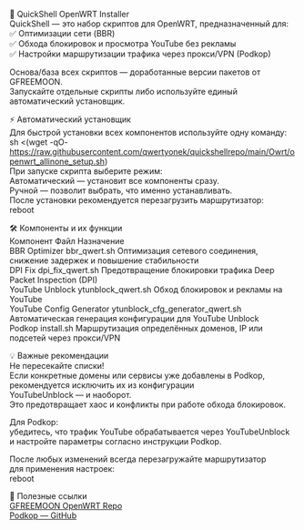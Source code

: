 
🚀 QuickShell OpenWRT Installer  
QuickShell — это набор скриптов для OpenWRT, предназначенный для:  
✅ Оптимизации сети (BBR)  
✅ Обхода блокировок и просмотра YouTube без рекламы  
✅ Настройки маршрутизации трафика через прокси/VPN (Podkop)  
  
Основа/база всех скриптов — доработанные версии пакетов от GFREEMOON.  
Запускайте отдельные скрипты либо используйте единый автоматический установщик.  
  
⚡ Автоматический установщик  
Для быстрой установки всех компонентов используйте одну команду:  
sh <(wget -qO- https://raw.githubusercontent.com/qwertyonek/quickshellrepo/main/Owrt/openwrt_allinone_setup.sh)  
При запуске скрипта выберите режим:  
Автоматический — установит все компоненты сразу.  
Ручной — позволит выбрать, что именно устанавливать.  
После установки рекомендуется перезагрузить маршрутизатор:  
reboot  
  
🛠 Компоненты и их функции  
Компонент	Файл	Назначение  
BBR Optimizer	bbr_qwert.sh	Оптимизация сетевого соединения, снижение задержек и повышение стабильности  
DPI Fix	dpi_fix_qwert.sh	Предотвращение блокировки трафика Deep Packet Inspection (DPI)  
YouTube Unblock	ytunblock_qwert.sh	Обход блокировок и рекламы на YouTube  
YouTube Config Generator	ytunblock_cfg_generator_qwert.sh	Автоматическая генерация конфигурации для YouTube Unblock  
Podkop	install.sh	Маршрутизация определённых доменов, IP или подсетей через прокси/VPN  
  
💡 Важные рекомендации  
Не пересекайте списки!  
Если конкретные домены или сервисы уже добавлены в Podkop,  
рекомендуется исключить их из конфигурации  
YouTubeUnblock — и наоборот.  
Это предотвращает хаос и конфликты при работе обхода блокировок.  
  
Для Podkop:  
убедитесь, что трафик YouTube обрабатывается через YouTubeUnblock  
и настройте параметры согласно инструкции Podkop.  
  
После любых изменений всегда перезагружайте маршрутизатор  
для применения настроек:  
reboot  
  
🔗 Полезные ссылки  
[GFREEMOON OpenWRT Repo](https://github.com/gfreemoon)  
[Podkop — GitHub](https://github.com/itdoginfo/podkop)  
  
